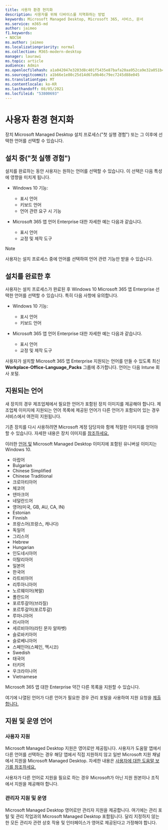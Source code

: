 ```yaml
---
title: 사용자 환경 현지화
description: 사용자를 위해 디바이스를 지역화하는 방법
keywords: Microsoft Managed Desktop, Microsoft 365, 서비스, 문서
ms.service: m365-md
author: jaimeo
f1.keywords:
- NOCSH
ms.author: jaimeo
ms.localizationpriority: normal
ms.collection: M365-modern-desktop
manager: laurawi
ms.topic: article
audience: Admin
ms.openlocfilehash: a1a042047e3203d8c401f5435e87bafa20aa952ca9e32a051b47ea3a038b7aad
ms.sourcegitcommit: a1b66e1e80c25d14d67a9b46c79ec7245d88e045
ms.translationtype: MT
ms.contentlocale: ko-KR
ms.lasthandoff: 08/05/2021
ms.locfileid: "53800693"
---
```

# <a name="localize-the-user-experience"></a>사용자 환경 현지화

장치 Microsoft Managed Desktop 설치 프로세스("첫 실행 경험") 또는 그 이후에 선택한 언어를 선택할 수 있습니다.

## <a name="during-setup-the-out-of-box-experience"></a>설치 중("첫 실행 경험")

설치를 완료하는 동안 사용자는 원하는 언어를 선택할 수 있습니다. 이 선택은 다음 특성에 영향을 미치게 됩니다.

- Windows 10 기능:
    - 표시 언어
    - 키보드 언어
    - 언어 관련 요구 시 기능

- Microsoft 365 앱 언어 Enterprise 대한 자세한 예는 다음과 같습니다.
    - 표시 언어
    - 교정 및 제작 도구

> [!NOTE]
> 사용자는 설치 프로세스 중에 언어를 선택하여 언어 관련 기능만 받을 수 있습니다.

## <a name="after-completing-setup"></a>설치를 완료한 후

사용자는 설치 프로세스가 완료된 후 Windows 10 Microsoft 365 앱 Enterprise 선택한 언어를 선택할 수 있습니다. 특히 다음 사항에 유의합니다.

- Windows 10 기능:
    - 표시 언어
    - 키보드 언어

- Microsoft 365 앱 언어 Enterprise 대한 자세한 예는 다음과 같습니다.
    - 표시 언어
    - 교정 및 제작 도구

사용자가 설치할 [](#supported-languages) Microsoft 365 앱 Enterprise 지원되는 언어를 만들 수 있도록 최신 **Workplace-Office-Language_Packs** 그룹에 추가합니다. 언어는 다음 Intune 회사 포털.


## <a name="supported-languages"></a>지원되는 언어

새 장치의 경우 제조업체에서 필요한 언어가 포함된 장치 이미지를 제공해야 합니다. 제조업체 이미지에 지원되는 언어 목록에 제공된 언어가 다른 언어가 포함되어 있는 경우 서비스에서 여전히 지원됩니다.

기존 장치를 다시 사용하려면 Microsoft 계정 담당자와 함께 적절한 이미지를 얻어야 할 수 있습니다. 자세한 내용은 장치 이미지를 [참조하세요.](../service-description/device-images.md)

이러한 [언어 및](../service-description/device-images.md#universal-image) Microsoft Managed Desktop 이미지에 포함된 유니버설 이미지는 Windows 10.

- 아랍어
- Bulgarian
- Chinese Simplified
- Chinese Traditional
- 크로아티아어
- 체코어
- 덴마크어  
- 네덜란드어  
- 영어(미국, GB, AU, CA, IN)
- Estonian
- Finnish 
- 프랑스어(프랑스, 캐나다)
- 독일어
- 그리스어
- Hebrew
- Hungarian
- 인도네시아어
- 이탈리아어
- 일본어
- 한국어
- 라트비아어
- 리투아니아어
- 노르웨이어(복말)
- 폴란드어
- 포르투갈어(브라질)
- 포르투갈어(포르투갈)
- 루마니아어
- 러시아어 
- 세르비아어(라틴 문자 알파벳)
- 슬로바키아어
- 슬로베니아어
- 스페인어(스페인, 멕시코)
- Swedish
- 태국어
- 터키어
- 우크라이나어
- Vietnamese

Microsoft 365 앱 대한 Enterprise 약간 다른 목록을 지원할 수 있습니다.

여기에 나열된 언어가 다른 언어가 필요한 경우 [](../working-with-managed-desktop/admin-support.md) 관리 포털을 사용하여 지원 요청을 [제출합니다.](access-admin-portal.md)

## <a name="languages-for-support-and-operations"></a>지원 및 운영 언어

### <a name="user-support"></a>사용자 지원
Microsoft Managed Desktop 지원은 영어로만 제공됩니다. 사용자가 도움말 앱에서 다른 언어를 선택하는 경우 해당 앱에서 직접 지원하지 않고 일반 Microsoft 지원 채널에서 지원을 Microsoft Managed Desktop. 자세한 내용은 [사용자에 대한 도움말 보기를 참조하세요.](../working-with-managed-desktop/end-user-support.md)

사용자가 다른 언어로 지원을 필요로 하는 경우 Microsoft가 아닌 지원 원본이나 조직에서 지원을 제공해야 합니다.

### <a name="admin-support-and-operations"></a>관리자 지원 및 운영
Microsoft Managed Desktop 영어로만 관리자 지원을 제공합니다. 여기에는 관리 포털 및 관리 작업과의 Microsoft Managed Desktop 포함됩니다. 달리 지정하지 않는 한 모든 관리자 관련 상호 작용 및 인터페이스가 영어로 제공된다고 가정해야 합니다.


